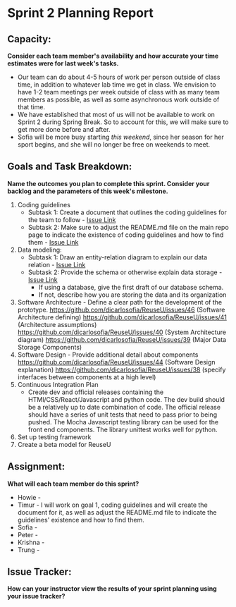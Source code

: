 # Sprint 2 Planning Report
## Capacity:
__Consider each team member's availability and how accurate your time estimates were for last week's tasks.__
- Our team can do about 4-5 hours of work per person outside of class time, in addition to
whatever lab time we get in class. We envision to have 1-2 team meetings per week outside of
class with as many team members as possible, as well as some asynchronous work outside of
that time.
- We have established that most of us will not be available to work on Sprint 2 during Spring Break. So to account for this, we will
make sure to get more done before and after. 
- Sofia will be more busy starting *this weekend*, since her season for her sport begins, and she will no
longer be free on weekends to meet.  

## Goals and Task Breakdown: 
__Name the outcomes you plan to complete this sprint. Consider your backlog and the parameters of this week's milestone.__
1. Coding guidelines 
    * Subtask 1: Create a document that outlines the coding guidelines for the team to follow - [Issue Link](https://github.com/dicarlosofia/ReuseU/issues/42)
    * Subtask 2: Make sure to adjust the README.md file on the main repo page to indicate the existence of coding guidelines and how to find them - [Issue Link](https://github.com/dicarlosofia/ReuseU/issues/42)
2. Data modeling:
    * Subtask 1: Draw an entity-relation diagram to explain our data relation - [Issue Link](https://github.com/dicarlosofia/ReuseU/issues/43)
    * Subtask 2: Provide the schema or otherwise explain data storage - [Issue Link](https://github.com/dicarlosofia/ReuseU/issues/43)
         - If using a database, give the first draft of our database schema.
         - If not, describe how you are storing the data and its organization
3. Software Architecture - Define a clear path for the development of the prototype.
https://github.com/dicarlosofia/ReuseU/issues/46 (Software Architecture defining)
https://github.com/dicarlosofia/ReuseU/issues/41 (Architecture assumptions)
https://github.com/dicarlosofia/ReuseU/issues/40 (System Architecture diagram)
https://github.com/dicarlosofia/ReuseU/issues/39 (Major Data Storage Components)
4. Software Design - Provide additional detail about components 
https://github.com/dicarlosofia/ReuseU/issues/44 (Software Design explanation)
https://github.com/dicarlosofia/ReuseU/issues/38 (specify interfaces between components at a high level)
5. Continuous Integration Plan
    - Create dev and official releases containing the HTMl/CSS/React/Javascript and python code. The dev build should be a relatively up to date combination of code. The official release should have a series of unit tests that need to pass prior to being pushed. The Mocha Javascript testing library can be used for the front end components. The library unittest works well for python. 
6. Set up testing framework
7. Create a beta model for ReuseU



## Assignment:
__What will each team member do this sprint?__
* Howie - 
* Timur - I will work on goal 1, coding guidelines and will create the document for it, as well as adjust the README.md file to indicate the guidelines' existence and how to find them.
* Sofia -
* Peter -
* Krishna -
* Trung - 

## Issue Tracker:
__How can your instructor view the results of your sprint planning using your issue tracker?__

